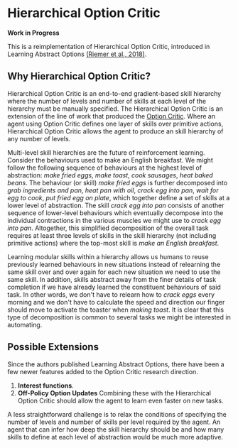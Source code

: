 # Hierarchical Option Critic
**Work in Progress**

This is a reimplementation of Hierarchical Option Critic, introduced in Learning Abstract Options [(Riemer et al., 2018)](https://proceedings.neurips.cc/paper/2018/hash/cdf28f8b7d14ab02d12a2329d71e4079-Abstract.html).

## Why Hierarchical Option Critic?
Hierarchical Option Critic is an end-to-end gradient-based skill hierarchy where the number of levels and number of skills at each level of the hierarchy must be manually specified. The Hierarchical Option Critic is an extension of the line of work that produced the [Option Critic](https://ojs.aaai.org/index.php/AAAI/article/view/10916/10775). Where an agent using Option Critic defines one layer of skills over primitive actions, Hierarchical Option Critic allows the agent to produce an skill hierarchy of any number of levels.

Multi-level skill hierarchies are the future of reinforcement learning. Consider the behaviours used to make an English breakfast. We might follow the following sequence of behaviours at the highest level of abstraction: _make fried eggs_, _make toast_, _cook sausages_, _heat baked beans_. The behaviour (or skill) _make fried eggs_ is further decomposed into _grab ingredients and pan_, _heat pan with oil_, _crack egg into pan_, _wait for egg to cook_, _put fried egg on plate_, which together define a set of skills at a lower level of abstraction. The skill _crack egg into pan_ consists of another sequence of lower-level behaviours which eventually decompose into the individual contractions in the various muscles we might use to _crack egg into pan_. Altogether, this simplified decomposition of the overall task requires at least three levels of skills in the skill hierarchy (not including primitive actions) where the top-most skill is _make an English breakfast_. 

Learning modular skills within a hierarchy allows us humans to reuse previously learned behaviours in new situations instead of relearning the same skill over and over again for each new situation we need to use the same skill. In addition, skills abstract away from the finer details of task completion if we have already learned the constituent behaviours of said task. In other words, we don't have to relearn how to _crack eggs_ every morning and we don't have to calculate the speed and direction our finger should move to activate the toaster when _making toast_. It is clear that this type of decomposition is common to several tasks we might be interested in automating. 

## Possible Extensions

Since the authors published Learning Abstract Options, there have been a few newer features added to the Option Critic research direction.

1. **Interest functions**.
2. **Off-Policy Option Updates**
Combining these with the Hierarchical Option Critic should allow the agent to learn even faster on new tasks.

A less straightforward challenge is to relax the conditions of specifying the number of levels and number of skills per level required by the agent. An agent that can infer how deep the skill hierarchy should be and how many skills to define at each level of abstraction would be much more adaptive. 
